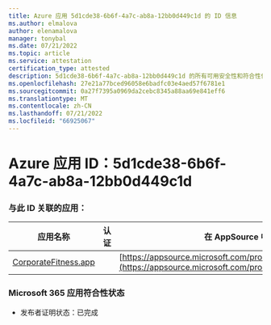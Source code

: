 ```yaml
---
title: Azure 应用 5d1cde38-6b6f-4a7c-ab8a-12bb0d449c1d 的 ID 信息
ms.author: elmalova
author: elenamalova
manager: tonybal
ms.date: 07/21/2022
ms.topic: article
ms.service: attestation
certification_type: attested
description: 5d1cde38-6b6f-4a7c-ab8a-12bb0d449c1d 的所有可用安全性和符合性信息。
ms.openlocfilehash: 27e21a77bced96058e6badfc03e4aed57f6781e1
ms.sourcegitcommit: 0a27f7395a0969da2cebc8345a88aa69e841eff6
ms.translationtype: MT
ms.contentlocale: zh-CN
ms.lasthandoff: 07/21/2022
ms.locfileid: "66925067"
---
```

# <a name="azure-app-id-5d1cde38-6b6f-4a7c-ab8a-12bb0d449c1d"></a>Azure 应用 ID：5d1cde38-6b6f-4a7c-ab8a-12bb0d449c1d


### <a name="apps-associated-with-this-id"></a>与此 ID 关联的应用：
| **应用名称** | **认证** | **在 AppSource 中查看** |
|--------------|---------------|-----------------------|
| [CorporateFitness.app](../forward/WA200004093.md) |  | [https://appsource.microsoft.com/product/office/WA200004093](https://appsource.microsoft.com/product/office/WA200004093) |

### <a name="microsoft-365-app-compliance-status"></a>Microsoft 365 应用符合性状态
- 发布者证明状态：已完成
